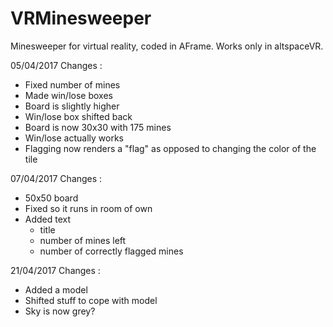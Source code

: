 # VRMinesweeper
Minesweeper for virtual reality, coded in AFrame.
Works only in altspaceVR.

05/04/2017 Changes :
- Fixed number of mines
- Made win/lose boxes
- Board is slightly higher
- Win/lose box shifted back
- Board is now 30x30 with 175 mines
- Win/lose actually works
- Flagging now renders a "flag" as opposed to changing the color of the tile

07/04/2017 Changes :
- 50x50 board
- Fixed so it runs in room of own
- Added text
  - title
  - number of mines left
  - number of correctly flagged mines

21/04/2017 Changes :
- Added a model
- Shifted stuff to cope with model
- Sky is now grey?
